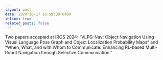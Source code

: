 ```yaml
---
layout: post
date: 2024-10-17 15:59:00-0400
inline: true
related_posts: false
---
```


Two papers accepted at IROS 2024: “VLPG-Nav: Object Navigation Using Visual Language Pose Graph and Object Localization Probability Maps” and “When, What, and with Whom to Communicate: Enhancing RL-based Multi-Robot Navigation through Selective Communication.”
